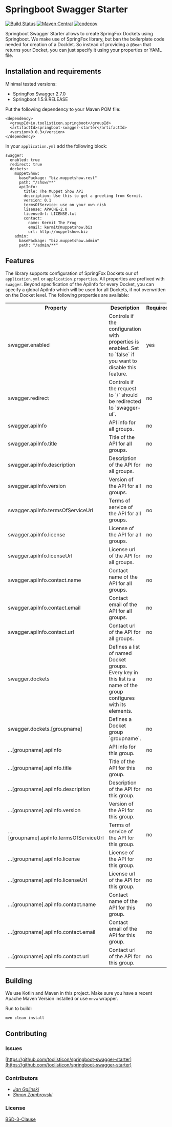 # Springboot Swagger Starter

[![Build Status](https://travis-ci.org/toolisticon/springboot-swagger-starter.svg?branch=master)](https://travis-ci.org/toolisticon/springboot-swagger-starter) 
[![Maven Central](https://maven-badges.herokuapp.com/maven-central/io.toolisticon.springboot/springboot-swagger-starter/badge.svg)](https://maven-badges.herokuapp.com/maven-central/io.toolisticon.springboot/springboot-swagger-starter)
[![codecov](https://codecov.io/gh/toolisticon/springboot-swagger-starter/branch/master/graph/badge.svg)](https://codecov.io/gh/toolisticon/springboot-swagger-starter)

Springboot Swagger Starter allows to create SpringFox Dockets using Springboot. We make use of SpringFox library, but ban the boilerplate code needed for creation of a Docklet. So instead of providing a `@Bean` that returns your Docket, you can just specify it using your properties or YAML file.

## Installation and requirements

Minimal tested versions:

- SpringFox Swagger 2.7.0
- Springboot 1.5.9.RELEASE

Put the following dependency to your Maven POM file:

    <dependency>
      <groupId>io.toolisticon.springboot</groupId>
      <artifactId>springboot-swagger-starter</artifactId>
      <version>0.0.3</version>
    </dependency>
    
    
In your `application.yml` add the following block:

    swagger:
      enabled: true
      redirect: true
      dockets:
        muppetShow:
          basePackage: "biz.muppetshow.rest"
          path: "/show/**"
          apiInfo:
            title: The Muppet Show API
            description: Use this to get a greeting from Kermit.
            version: 0.1
            termsOfService: use on your own risk
            lisense: APACHE-2.0
            licenseUrl: LICENSE.txt
            contact:
              name: Kermit The Frog
              email: kermit@muppetshow.biz
              url: http://muppetshow.biz
        admin:
          basePackage: "biz.muppetshow.admin"
          path: "/admin/**"
    
## Features 

The library supports configuration of SpringFox Dockets our of `application.yml` or `application.properties`. 
All properties are prefixed with `swagger`. Beyond specification of the ApiInfo for every Docket, you can specify a global ApiInfo which will be used for all Dockets, if not overwritten on the Docket level. The following properties are available:

<table>
  <tr>
    <th>Property</th><th>Description</th><th>Required</th><th>Default</th><th>Example</th>
  </tr>
  <tr>
    <td>swagger.enabled</td><td>Controls if the configuration with properties is enabled. Set to `false` if you want to disable this feature.</td><td>yes</td><td>true</td><td>false</td>
  </tr>
  <tr>
    <td>swagger.redirect</td><td>Controls if the request to `/` should be redirected to `swagger-ui`.</td><td>no</td><td>false</td><td>true</td>
  </tr>
  <tr>
    <td>swagger.apiInfo</td><td>API info for all groups.</td><td>no</td><td></td><td>see below</td>
  </tr>
  <tr>
    <td>swagger.apiInfo.title</td><td>Title of the API for all groups.</td><td>no</td><td></td><td>My API</td>
  </tr>
  <tr>
    <td>swagger.apiInfo.description</td><td>Description of the API for all groups.</td><td>no</td><td></td><td>This is a nice API.</td>
  </tr>
  <tr>
    <td>swagger.apiInfo.version</td><td>Version of the API for all groups.</td><td>no</td><td></td><td>1</td>
  </tr>
  <tr>
    <td>swagger.apiInfo.termsOfServiceUrl</td><td>Terms of service of the API for all groups.</td><td>no</td><td></td><td>Use on your own risk.</td>
  </tr>
  <tr>
    <td>swagger.apiInfo.license</td><td>License of the API for all groups.</td><td>no</td><td></td><td>APACHE 2.0</td>
  </tr>
  <tr>
    <td>swagger.apiInfo.licenseUrl</td><td>License url of the API for all groups.</td><td>no</td><td></td><td>http://my.com/license/</td>
  </tr>
  <tr>
    <td>swagger.apiInfo.contact.name</td><td>Contact name of the API for all groups.</td><td>no</td><td></td><td>Kermit The Frog</td>
  </tr>
  <tr>
    <td>swagger.apiInfo.contact.email</td><td>Contact email of the API for all groups.</td><td>no</td><td></td><td>kermit@muppetshow.biz</td>
  </tr>
  <tr>
    <td>swagger.apiInfo.contact.url</td><td>Contact url of the API for all groups.</td><td>no</td><td></td><td>http://muppetshow.biz</td>
  </tr>
  <tr>
    <td>swagger.dockets</td><td>Defines a list of named Docket groups. Every key in this list is a name of the group configures with its elements.</td><td>no</td><td>empty</td><td>see below</td>
  </tr>
  <tr>
    <td>swagger.dockets.[groupname]</td><td>Defines a Docket group `groupname`.</td><td>no</td><td>empty</td><td>see below</td>
  </tr>  
  <tr>
    <td>...[groupname].apiInfo</td><td>API info for this group.</td><td>no</td><td></td><td>see below</td>
  </tr>
  <tr>
    <td>...[groupname].apiInfo.title</td><td>Title of the API for this group.</td><td>no</td><td></td><td>My API</td>
  </tr>
  <tr>
    <td>...[groupname].apiInfo.description</td><td>Description of the API for this group.</td><td>no</td><td></td><td>This is a nice API.</td>
  </tr>
  <tr>
    <td>...[groupname].apiInfo.version</td><td>Version of the API for this group.</td><td>no</td><td></td><td>1</td>
  </tr>
  <tr>
    <td>...[groupname].apiInfo.termsOfServiceUrl</td><td>Terms of service of the API for this group.</td><td>no</td><td></td><td>Use on your own risk.</td>
  </tr>
  <tr>
    <td>...[groupname].apiInfo.license</td><td>License of the API for this group.</td><td>no</td><td></td><td>APACHE 2.0</td>
  </tr>
  <tr>
    <td>...[groupname].apiInfo.licenseUrl</td><td>License url of the API for this group.</td><td>no</td><td></td><td>http://my.com/license/</td>
  </tr>
  <tr>
    <td>...[groupname].apiInfo.contact.name</td><td>Contact name of the API for this group.</td><td>no</td><td></td><td>Kermit The Frog</td>
  </tr>
  <tr>
    <td>...[groupname].apiInfo.contact.email</td><td>Contact email of the API for this group.</td><td>no</td><td></td><td>kermit@muppetshow.biz</td>
  </tr>
  <tr>
    <td>...[groupname].apiInfo.contact.url</td><td>Contact url of the API for this group.</td><td>no</td><td></td><td>http://muppetshow.biz</td>
  </tr>
</table>

## Building

We use Kotlin and Maven in this project. Make sure you have a recent Apache Maven Version installed or use `mnvw` wrapper.

Run to build: 

    mvn clean install  


## Contributing

### Issues

[https://github.com/toolisticon/springboot-swagger-starter](https://github.com/toolisticon/springboot-swagger-starter)

### Contributors

*  _[Jan Galinski](https://github.com/galinski)_
*  _[Simon Zambrovski](https://github.com/zambrovski)_

### License

[BSD-3-Clause](https://github.com/toolisticon/springboot-swagger-starter/blob/master/LICENSE)


